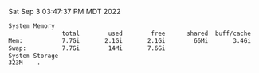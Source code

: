 Sat Sep  3 03:47:37 PM MDT 2022
```bash
System Memory
               total        used        free      shared  buff/cache   available
Mem:           7.7Gi       2.1Gi       2.1Gi        66Mi       3.4Gi       5.0Gi
Swap:          7.7Gi        14Mi       7.6Gi
System Storage
323M	.
```
